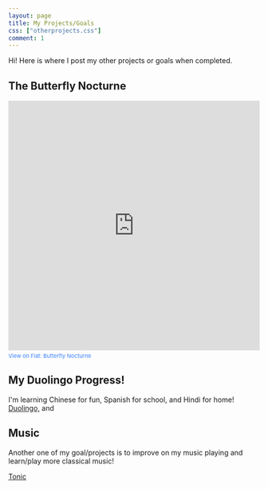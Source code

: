 ```yaml
---
layout: page
title: My Projects/Goals
css: ["otherprojects.css"]
comment: 1
---
```


Hi! Here is where I post my other projects or goals when completed.


## The Butterfly Nocturne
<iframe src="https://flat.io/embed/66fc9d273321ebb392286616?_l=true&sharingKey=2a1452429a75c4c895d0d84a81fcc9d37c03ddb6cb54ff91ec8335b34293b26bea90457c0a1cc20cc18bd4f0a499ff7b5464e33e027a6b03e41aa807b66102bb&layout=page&parts=4b958941-9641-71e9-2315-bffd1af49f5f" height="500" width="100%" frameBorder="0" allowfullscreen allow="autoplay; midi"></iframe><div style="font-size: 11px; color: #3981FF;line-break: anywhere;word-break: normal;overflow: hidden;white-space: nowrap;text-overflow: ellipsis; font-family: Inter, Helvetica Neue, Helvetica, Arial, sans-serif,sans-serif;margin-top: 4px">View on <a href="https://flat.io" target="_blank" style="color: #3981FF; text-decoration: none;" title="Music notation software">Flat</a>: <a href="https://flat.io/score/66fc9d273321ebb392286616?sharingKey=2a1452429a75c4c895d0d84a81fcc9d37c03ddb6cb54ff91ec8335b34293b26bea90457c0a1cc20cc18bd4f0a499ff7b5464e33e027a6b03e41aa807b66102bb" target="_blank" style="color: #3981FF; text-decoration: none;">Butterfly Nocturne</a></div>

## My Duolingo Progress!

I'm learning Chinese for fun, Spanish for school, and Hindi for home!
[Duolingo,](https://invite.duolingo.com/BDHTZTB5CWWKSMYDQXCLKSYOJM) and 

## Music
Another one of my goal/projects is to improve on my music playing and learn/play more classical music!

[Tonic](https://tonicmusic.app.link/rcYoWLitILb)